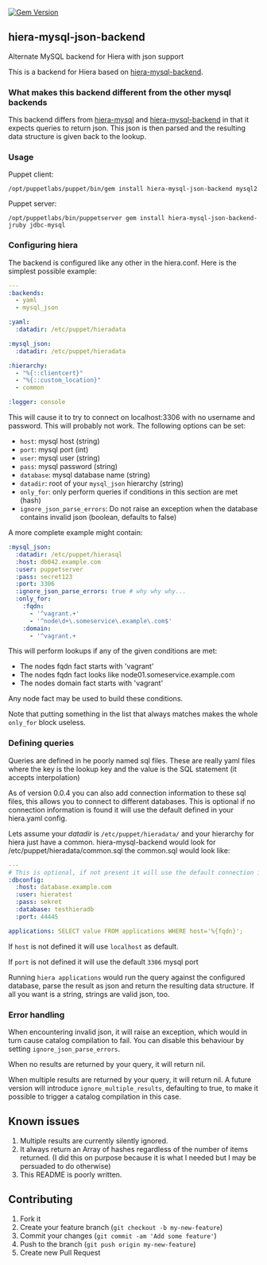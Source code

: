 [![Gem Version](https://badge.fury.io/rb/hiera-mysql-json-backend.png)](http://badge.fury.io/rb/hiera-mysql-json-backend)

## hiera-mysql-json-backend

Alternate MySQL backend for Hiera with json support

This is a backend for Hiera based on
[hiera-mysql-backend](https://github.com/Telmo/hiera-mysql-backend).

### What makes this backend different from the other mysql backends

This backend differs from
[hiera-mysql](https://github.com/crayfishx/hiera-mysql) and 
[hiera-mysql-backend](https://github.com/Telmo/hiera-mysql-backend) in that it
expects queries to return json. This json is then parsed and the resulting data
structure is given back to the lookup.

### Usage

Puppet client:

`/opt/puppetlabs/puppet/bin/gem install hiera-mysql-json-backend mysql2`

Puppet server:

`/opt/puppetlabs/bin/puppetserver gem install hiera-mysql-json-backend-jruby jdbc-mysql`

### Configuring hiera

The backend is configured like any other in the hiera.conf. Here is the
simplest possible example:

```yaml
---
:backends:
  - yaml
  - mysql_json

:yaml:
  :datadir: /etc/puppet/hieradata

:mysql_json:
  :datadir: /etc/puppet/hieradata

:hierarchy:
  - "%{::clientcert}"
  - "%{::custom_location}"
  - common

:logger: console
```

This will cause it to try to connect on localhost:3306 with no username and
password. This will probably not work. The following options can be set:

* `host`: mysql host (string)
* `port`: mysql port (int)
* `user`: mysql user (string)
* `pass`: mysql password (string)
* `database`: mysql database name (string)
* `datadir`: root of your `mysql_json` hierarchy (string)
* `only_for`: only perform queries if conditions in this section are met (hash)
* `ignore_json_parse_errors`: Do not raise an exception when the database
  contains invalid json (boolean, defaults to false)

A more complete example might contain:

```yaml
:mysql_json:
  :datadir: /etc/puppet/hierasql
  :host: db042.example.com
  :user: puppetserver
  :pass: secret123
  :port: 3306
  :ignore_json_parse_errors: true # why why why...
  :only_for:
    :fqdn:
      - '^vagrant.+'
      - '^node\d+\.someservice\.example\.com$'
    :domain:
      - '^vagrant.+

```

This will perform lookups if any of the given conditions are met:

* The nodes fqdn fact starts with 'vagrant'
* The nodes fqdn fact looks like node01.someservice.example.com
* The nodes domain fact starts with 'vagrant'

Any node fact may be used to build these conditions.

Note that putting something in the list that always matches makes the whole
`only_for` block useless.

### Defining queries

Queries are defined in he poorly named sql files. These  are really yaml files
where the key is the lookup key and the value is the SQL statement (it accepts
interpolation)

As of version 0.0.4 you can also add connection information to these sql files,
this allows you to connect to different databases. This is optional if no
connection information is found it will use the default defined in your
hiera.yaml config.

Lets assume your _datadir_ is `/etc/puppet/hieradata/` and your hierarchy for
hiera just have a common. hiera-mysql-backend would look for
/etc/puppet/hieradata/common.sql the common.sql would look like:

```yaml
---
# This is optional, if not present it will use the default connection info from hiera.yaml
:dbconfig:
  :host: database.example.com
  :user: hieratest
  :pass: sekret
  :database: testhieradb
  :port: 44445

applications: SELECT value FROM applications WHERE host='%{fqdn}';
```

If `host` is not defined it will use `localhost` as default.

If `port` is not defined it will use the default `3306` mysql port

Running `hiera applications` would run the query against the configured
database, parse the result as json and return the resulting data structure. If
all you want is a string, strings are valid json, too.


### Error handling

When encountering invalid json, it will raise an exception, which would in turn
cause catalog compilation to fail. You can disable this behaviour by setting
`ignore_json_parse_errors`.

When no results are returned by your query, it will return nil.

When multiple results are returned by your query, it will return nil. A future
version will introduce `ignore_multiple_results`, defaulting to true, to make
it possible to trigger a catalog compilation in this case.


## Known issues

1. Multiple results are currently silently ignored.
1. It always return an Array of hashes regardless of the number of items returned. (I did this on purpose because it is what I needed but I may be persuaded to do otherwise)
2. This README is poorly written.


## Contributing

1. Fork it
2. Create your feature branch (`git checkout -b my-new-feature`)
3. Commit your changes (`git commit -am 'Add some feature'`)
4. Push to the branch (`git push origin my-new-feature`)
5. Create new Pull Request
